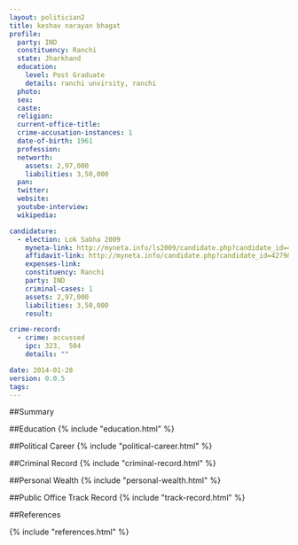 ```yaml
---
layout: politician2
title: keshav narayan bhagat
profile: 
  party: IND
  constituency: Ranchi
  state: Jharkhand
  education: 
    level: Post Graduate
    details: ranchi unvirsity, ranchi
  photo: 
  sex: 
  caste: 
  religion: 
  current-office-title: 
  crime-accusation-instances: 1
  date-of-birth: 1961
  profession: 
  networth: 
    assets: 2,97,000
    liabilities: 3,50,000
  pan: 
  twitter: 
  website: 
  youtube-interview: 
  wikipedia: 

candidature: 
  - election: Lok Sabha 2009
    myneta-link: http://myneta.info/ls2009/candidate.php?candidate_id=4279
    affidavit-link: http://myneta.info/candidate.php?candidate_id=4279&scan=original
    expenses-link: 
    constituency: Ranchi 
    party: IND
    criminal-cases: 1
    assets: 2,97,000
    liabilities: 3,50,000
    result:  

crime-record: 
  - crime: accussed
    ipc: 323,  504
    details: "" 

date: 2014-01-28
version: 0.0.5
tags: 
---
```

##Summary


##Education
{% include "education.html" %}


##Political Career
{% include "political-career.html" %}


##Criminal Record
{% include "criminal-record.html" %}


##Personal Wealth
{% include "personal-wealth.html" %}


##Public Office Track Record
{% include "track-record.html" %}


##References


{% include "references.html" %}